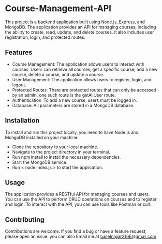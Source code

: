 # Course-Management-API

This project is a backend application built using Node.js, Express, and MongoDB. The application provides an API for managing courses, including the ability to create, read, update, and delete courses. It also includes user registration, login, and protected routes.

## Features

-  Course Management: The application allows users to interact with courses.
   Users can retrieve all courses, get a specific course, add a new course, delete a course, and update a course.
-  User Management: The application allows users to register, login, and logout.
-  Protected Routes: There are protected routes that can only be accessed by an admin.
   one such route is the getAllUser route.
-  Authentication: To add a new course, users must be logged in.
-  Database: All parameters are stored in a MongoDB database.

## Installation

To install and run this project locally, you need to have Node.js and MongoDB installed on your machine.

-  Clone the repository to your local machine.
-  Navigate to the project directory in your terminal.
-  Run npm install to install the necessary dependencies.
-  Start the MongoDB service.
-  Run < node index.js > to start the application.

## Usage

The application provides a RESTful API for managing courses and users. You can use the API to perform CRUD operations on courses and to register and login.
To interact with the API, you can use tools like Postman or curl.

## Contributing

Contributions are welcome. If you find a bug or have a feature request, please open an issue.
you can also Email me at baselnajjar2166@gmail.com

